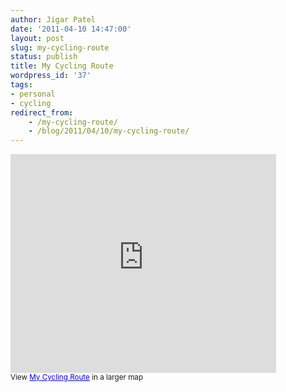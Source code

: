 ```yaml
---
author: Jigar Patel
date: '2011-04-10 14:47:00'
layout: post
slug: my-cycling-route
status: publish
title: My Cycling Route
wordpress_id: '37'
tags:
- personal
- cycling
redirect_from:
    - /my-cycling-route/
    - /blog/2011/04/10/my-cycling-route/
---
```


<iframe width="425" height="350" frameborder="0" scrolling="no" marginheight="0" marginwidth="0" src="http://maps.google.com/maps/ms?hl=en&amp;ie=UTF8&amp;oe=UTF8&amp;msa=0&amp;msid=209136093361270082931.0004a0914faa687cb33a8&amp;t=m&amp;ll=28.640449,77.160566&amp;spn=0.019774,0.022874&amp;output=embed"></iframe>
<br/>
<small>View <a href="http://maps.google.com/maps/ms?hl=en&amp;ie=UTF8&amp;oe=UTF8&amp;msa=0&amp;msid=209136093361270082931.0004a0914faa687cb33a8&amp;t=m&amp;ll=28.640449,77.160566&amp;spn=0.019774,0.022874&amp;source=embed" style="color:#0000FF;text-align:left">My Cycling Route</a> in a larger map</small>



